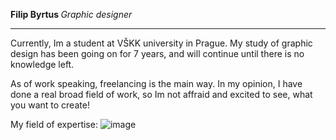 <b> Filip Byrtus </b>
<i> Graphic designer </i>
_____________________________


Currently, Im a student at VŠKK university in Prague. My study of graphic 
design has been going on for 7 years, and will continue until there is no 
knowledge left.

As of work speaking, freelancing is the main way. In my opinion, I have done a 
real broad field of work, so Im not affraid and excited to see, what you want to 
create!

My field of expertise:
![image](https://user-images.githubusercontent.com/116068097/201879676-1bbce480-1d97-4534-9140-03d4e512a95d.jpeg)

